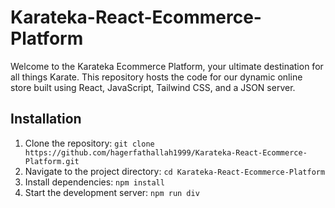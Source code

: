 # Karateka-React-Ecommerce-Platform
Welcome to the Karateka Ecommerce Platform, your ultimate destination for all things Karate. This repository hosts the code for our dynamic online store built using React, JavaScript, Tailwind CSS, and a JSON server.

## Installation
1. Clone the repository: `git clone https://github.com/hagerfathallah1999/Karateka-React-Ecommerce-Platform.git`
2. Navigate to the project directory: `cd Karateka-React-Ecommerce-Platform`
3. Install dependencies: `npm install`
4. Start the development server: `npm run div`
